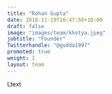 ```yaml
---
title: "Rohan Gupta"
date: 2018-11-19T10:47:58+10:00
draft: false
image: "images/team/khotya.jpeg"
jobtitle: "Founder"
Twitterhandle: "@gudda1997"
promoted: true
weight: 1
layout: team
---
```


Ltext
